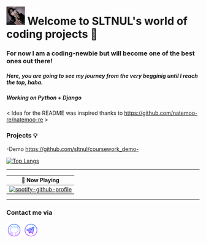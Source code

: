 # <img src="https://github.com/sltnul/login/blob/main/df0d29f7864a3eb4ba9078e4ce24d079.jpeg" width="48" height="48"> Welcome to SLTNUL's world of coding projects 👾

### For now I am a coding-newbie but will become one of the best ones out there!

##### Here, you are going to see my journey from the very begginig until I reach the top, haha.

##### Working on Python + Django


< Idea for the README was inspired thanks to https://github.com/natemoo-re/natemoo-re >

### Projects 💡
-Demo https://github.com/sltnul/coursework_demo-


[![Top Langs](https://github-readme-stats.vercel.app/api/top-langs/?username=sltnul)](https://github.com/anuraghazra/github-readme-stats)





---

| 🎵 Now Playing                                                                                                                    |
| ------------------------------------------------------------------------------------------------------------------------------ |
|[![spotify-github-profile](https://spotify-github-profile.vercel.app/api/view?uid=31tfq4u7eumth42mnszoqlb5wggm&cover_image=true&theme=default&show_offline=true&background_color=121212&interchange=false&bar_color_cover=true)](https://spotify-github-profile.vercel.app/api/view?uid=31tfq4u7eumth42mnszoqlb5wggm&redirect=true)  |


---

### Contact me via

[<img src='https://github.com/sltnul/login/blob/main/icons8-github.svg' alt='github' height='40'>](https://github.com/sltnul)  [<img src='https://github.com/sltnul/login/blob/main/icons8-telegram-app%20(1).svg' alt='telegram' height='40'>](https://t.me/@gsltn)  





